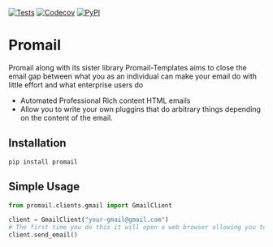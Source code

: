 [![Tests](https://github.com/trafire/promail/workflows/Tests/badge.svg)](https://github.com/trafire/promail/actions?workflow=Tests)
[![Codecov](https://codecov.io/gh/trafire/promail/branch/main/graph/badge.svg)](https://codecov.io/gh/trafire/promail)
[![PyPI](https://img.shields.io/pypi/v/promail.svg)](https://pypi.org/project/promail/)
# Promail

Promail along with its sister library Promail-Templates aims 
to close the email gap between what you as an individual can make your
email do with little effort and what enterprise users do

- Automated Professional Rich content HTML emails
- Allow you to write your own pluggins that do arbitrary things depending on the content of the email.

## Installation
```
pip install promail
```
## Simple Usage

```python
from promail.clients.gmail import GmailClient

client = GmailClient("your-gmail@gmail.com")
# The first time you do this it will open a web browser allowing you to sign into your google account directly
client.send_email()

```
